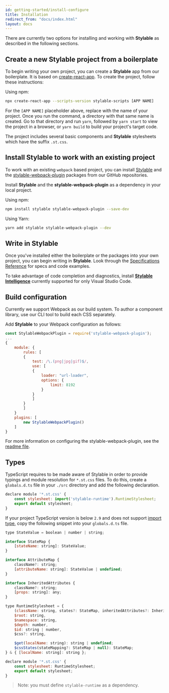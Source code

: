 ```yaml
---
id: getting-started/install-configure
title: Installation
redirect_from: "docs/index.html"
layout: docs
---
```


There are currently two options for installing and working with **Stylable** as described in the following sections.

## Create a new Stylable project from a boilerplate

To begin writing your own project, you can create a **Stylable** app from our boilerplate. It is based on [create-react-app](https://github.com/facebookincubator/create-react-app). To create the project, follow these instructions: 

Using npm:
```bash
npx create-react-app --scripts-version stylable-scripts [APP NAME]
```

For the `[APP NAME]` placeholder above, replace with the name of your project. Once you run the command, a directory with that same name is created. Go to that directory and run `yarn`, followed by `yarn start` to view the project in a browser, or `yarn build` to build your project's target code.

The project includes several basic components and **Stylable** stylesheets which have the suffix `.st.css`. 

## Install Stylable to work with an existing project

To work with an existing `webpack` based project, you can install [Stylable](https://github.com/wix/stylable) and the [stylable-webpack-plugin](https://github.com/wix/stylable-webpack-plugin) packages from our GitHub repositories. 

Install **Stylable** and the **stylable-webpack-plugin** as a dependency in your local project.

Using npm:
```bash
npm install stylable stylable-webpack-plugin --save-dev
```
Using Yarn:
```bash
yarn add stylable stylable-webpack-plugin --dev
```

## Write in Stylable

Once you've installed either the boilerplate or the packages into your own project, you can begin writing in **Stylable**. Look through the [Specifications Reference](./cheatsheet.md) for specs and code examples. 

To take advantage of code completion and diagnostics, install [**Stylable Intelligence**](./stylable-intelligence.md) currently supported for only Visual Studio Code.

## Build configuration

Currently we support Webpack as our build system. To author a component library, use our CLI tool to build each CSS separately.

Add **Stylable** to your Webpack configuration as follows: 

```js
const StylableWebpackPlugin = require('stylable-webpack-plugin');
...
{
    module: {
        rules: [
        {
            test: /\.(png|jpg|gif)$/,
            use: [
            {
                loader: "url-loader",
                options: {
                    limit: 8192
                }
            }
            ]
        }
        ]
    }
    plugins: [
        new StylableWebpackPlugin()
    ]
}
```

For more information on configuring the stylable-webpack-plugin, see the   [readme file](https://github.com/wix/stylable-webpack-plugin).

## Types

TypeScript requires to be made aware of Stylable in order to provide typings and module resolution for `*.st.css` files. To do this, create a `globals.d.ts` file in your `./src` directory and add the following declaration.

```js
declare module '*.st.css' {
    const stylesheet: import('stylable-runtime').RuntimeStylesheet;
    export default stylesheet;
}
```

If your project TypeScript version is below `2.9` and does not support [import type](https://blogs.msdn.microsoft.com/typescript/2018/05/31/announcing-typescript-2-9/#import-types), copy the following snippet into your `globals.d.ts` file.

```js
type StateValue = boolean | number | string;

interface StateMap {
    [stateName: string]: StateValue;
}

interface AttributeMap {
    className?: string;
    [attributeName: string]: StateValue | undefined;
}

interface InheritedAttributes {
    className?: string;
    [props: string]: any;
}

type RuntimeStylesheet = {
    (className: string, states?: StateMap, inheritedAttributes?: InheritedAttributes): AttributeMap
    $root: string,
    $namespace: string,
    $depth: number,
    $id: string | number,
    $css?: string,

    $get(localName: string): string | undefined;
    $cssStates(stateMapping?: StateMap | null): StateMap;
} & { [localName: string]: string };

declare module '*.st.css' {
    const stylesheet: RuntimeStylesheet;
    export default stylesheet;
}
```

> Note: you must define `stylable-runtime` as a dependency.
